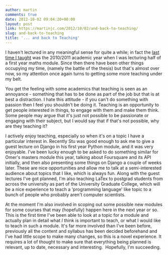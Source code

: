 ```yaml
---
author: martin
comments: true
date: 2012-10-02 09:04:20+00:00
layout: post
link: https://martinjc.com/2012/10/02/and-back-to-teaching/
slug: and-back-to-teaching
title: '... and back to Teaching'
---
```


I haven't lectured in any meaningful sense for quite a while; in fact the [last time I taught](/teaching/past-teaching/) was the 2010/2011 academic year when I was lecturing half of a first year maths module. Since then there have been other things occupying my time, (namely the battle of the thesis) but that's almost over now, so my attention once again turns to getting some more teaching under my belt.

<!-- more -->You get the feeling with some academics that teaching is seen as an annoyance - something that has to be done as part of the job but that is at best a distraction. I hate this attitude - if you can't do something with passion then I feel you shouldn't be doing it. Teaching is an opportunity to get people interested in things, to engage with them and make them think. Some people may argue that it's just not possible to be passionate or engaging with their subject, but I would say that if that's not possible, why are they teaching it?

I actively enjoy teaching, especially so when it's on a topic I have a particular interest in. Recently Stu was good enough to ask me to give a guest lecture on Django in his first year Python module, and it was very enjoyable. I've been lucky enough to be asked to do something similar for Omer's masters module this year, talking about Foursquare and its API initially, and then also presenting some things on Django a couple of weeks later. These are nice opportunities and allow me to talk at a semi-interested audience about topics that I like, which is always fun. Along with the guest lectures I've got planned, I'm also teaching LaTex to postgrad students from across the university as part of the University Graduate College, which will be a nice experience to teach a 'programming language' like topic to a bunch of people who probably aren't computer scientists.

At the moment I'm also involved in scoping out some possible new modules for some courses that may (hopefully) happen here in the next year or so. This is the first time I've been able to look at a topic for a module and actually plan in detail what *I* think is important to teach, or what I would like to teach in such a module. It's far more involved than I've been before, previously all the content and syllabus has been decided beforehand and I've had little scope to make many changes, so this is a novel experience. It requires a lot of thought to make sure that everything being planned is relevant, up to date, necessary and interesting.  Hopefully, I'm succeeding.
